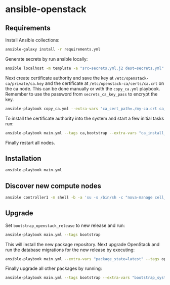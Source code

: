 # ansible-openstack

## Requirements

Install Ansible collections:

```sh
ansible-galaxy install -r requirements.yml
```

Generate secrets by run ansible locally:

```sh
ansible localhost -m template -a "src=secrets.yml.j2 dest=secrets.yml"
```

Next create certificate authority and save the key at `/etc/openstack-ca/private/ca.key`
and the certificate at `/etc/openstack-ca/certs/ca.crt` on the ca node. This can be done manually or
with the `copy_ca.yml` playbook. Remember to use the password from `secrets_ca_key_pass` to encrypt the key.

```sh
ansible-playbook copy_ca.yml --extra-vars "ca_cert_path=./my-ca.crt ca_key_path=./my-ca.key"
```

To install the certificate authority into the system and start a few initial tasks run:

```sh
ansible-playbook main.yml --tags ca,bootstrap --extra-vars "ca_install_trust=true bootstrap_system_upgrade=true"
```

Finally restart all nodes.

## Installation

```sh
ansible-playbook main.yml
```

## Discover new compute nodes

```sh
ansible controller1 -m shell -b -a 'su -s /bin/sh -c "nova-manage cell_v2 discover_hosts" nova'
```

## Upgrade

Set `bootstrap_openstack_release` to new release and run:

```sh
ansible-playbook main.yml --tags bootstrap
```

This will install the new package repository.
Next upgrade OpenStack and run the database migrations for the new release by executing:

```sh
ansible-playbook main.yml --extra-vars "package_state=latest" --tags openstack
```

Finally upgrade all other packages by running:

```sh
ansible-playbook main.yml --tags bootstrap --extra-vars "bootstrap_system_upgrade=true"
```
